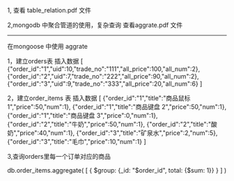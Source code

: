 1, 查看  table_relation.pdf  文件


2,mongodb 中聚合管道的使用，复杂查询
  查看aggrate.pdf 文件


-------------------------------------------------------
在mongoose 中使用 aggrate

1，建立orders表
插入数据
[
    {"order_id":"1","uid":10,"trade_no":"111","all_price":100,"all_num":2},
    {"order_id":"2","uid":7,"trade_no":"222","all_price":90,"all_num":2},
    {"order_id":"3","uid":9,"trade_no":"333","all_price":20,"all_num":6}
]


2，建立order_items 表
插入数据
[
    {"order_id":"1","title":"商品鼠标 1","price":50,"num":1},
    {"order_id":"1","title":"商品键盘 2","price":50,"num":1},
    {"order_id":"1","title":"商品键盘 3","price":0,"num":1},
    {"order_id":"2","title":"牛奶","price":50,"num":1},
    {"order_id":"2","title":"酸奶","price":40,"num":1},
    {"order_id":"3","title":"矿泉水","price":2,"num":5},
    {"order_id":"3","title":"毛巾","price":10,"num":1}
]


3,查询orders里每一个订单对应的商品


db.order_items.aggregate( [ { $group: {_id: "$order_id", total: {$sum: 1}} } ] )